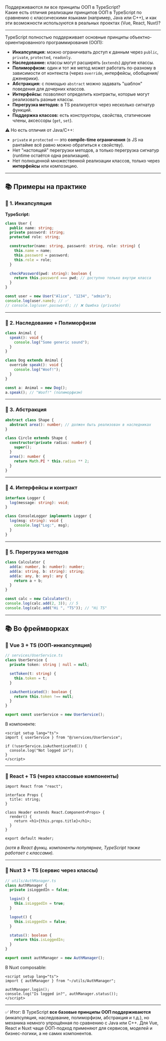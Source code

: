 Поддерживаются ли все принципы ООП в TypeScript?  
Какие есть отличия реализации принципов ООП в TypeScript по сравнению с классическими языками (например, Java или C++), и как эти возможности используются в реальных проектах (Vue, React, Nuxt)?

---

TypeScript полностью поддерживает основные принципы объектно-ориентированного программирования (ООП):

- **Инкапсуляция:** можно ограничивать доступ к данным через `public`, `private`, `protected`, `readonly`.
- **Наследование:** классы могут расширять (`extends`) другие классы.
- **Полиморфизм:** один и тот же метод может работать по-разному в зависимости от контекста (через `override`, интерфейсы, обобщения/дженерики).
- **Абстракция:** с помощью `abstract` можно задавать "шаблон" поведения для дочерних классов.
- **Интерфейсы:** позволяют определить контракты, которые могут реализовать разные классы.
- **Перегрузка методов:** в TS реализуется через несколько сигнатур функций.
- **Поддержка классов:** есть конструкторы, свойства, статические члены, аксессоры (`get`, `set`).

⚠️ Но есть отличия от Java/C++:

- `private` и `protected` — это **compile-time ограничения** (в JS на рантайме всё равно можно обратиться к свойству).
- Нет "настоящей" перегрузки методов, а только перегрузка сигнатур (runtime остаётся одна реализация).
- Нет полноценной множественной реализации классов, только через **интерфейсы** или композицию.

---

## 📚 Примеры на практике

### 🔹 1. Инкапсуляция

**TypeScript:**

```ts
class User {
  public name: string;
  private password: string;
  protected role: string;

  constructor(name: string, password: string, role: string) {
    this.name = name;
    this.password = password;
    this.role = role;
  }

  checkPassword(pwd: string): boolean {
    return this.password === pwd; // доступно только внутри класса
  }
}

const user = new User("Alice", "1234", "admin");
console.log(user.name); // ✅
// console.log(user.password); // ❌ Ошибка (private)
```

---

### 🔹 2. Наследование + Полиморфизм

```ts
class Animal {
  speak(): void {
    console.log("Some generic sound");
  }
}

class Dog extends Animal {
  override speak(): void {
    console.log("Woof!");
  }
}

const a: Animal = new Dog();
a.speak(); // "Woof!" (полиморфизм)
```

---

### 🔹 3. Абстракция

```ts
abstract class Shape {
  abstract area(): number; // должен быть реализован в наследниках
}

class Circle extends Shape {
  constructor(private radius: number) {
    super();
  }
  area(): number {
    return Math.PI * this.radius ** 2;
  }
}
```

---

### 🔹 4. Интерфейсы и контракт

```ts
interface Logger {
  log(message: string): void;
}

class ConsoleLogger implements Logger {
  log(msg: string): void {
    console.log("Log:", msg);
  }
}
```

---

### 🔹 5. Перегрузка методов

```ts
class Calculator {
  add(a: number, b: number): number;
  add(a: string, b: string): string;
  add(a: any, b: any): any {
    return a + b;
  }
}

const calc = new Calculator();
console.log(calc.add(2, 3)); // 5
console.log(calc.add("Hi ", "TS")); // "Hi TS"
```

---

## 📚 Во фреймворках

### 🔹 Vue 3 + TS (ООП-инкапсуляция)

```ts
// services/UserService.ts
class UserService {
  private token: string | null = null;

  setToken(t: string) {
    this.token = t;
  }

  isAuthenticated(): boolean {
    return this.token !== null;
  }
}

export const userService = new UserService();
```

В компоненте:

```vue
<script setup lang="ts">
import { userService } from "@/services/UserService";

if (!userService.isAuthenticated()) {
  console.log("Not logged in");
}
</script>
```

---

### 🔹 React + TS (через классовые компоненты)

```tsx
import React from "react";

interface Props {
  title: string;
}

class Header extends React.Component<Props> {
  render() {
    return <h1>{this.props.title}</h1>;
  }
}

export default Header;
```

_(хотя в React функц. компоненты популярнее, TypeScript также работает с классами)._

---

### 🔹 Nuxt 3 + TS (сервис через классы)

```ts
// utils/AuthManager.ts
class AuthManager {
  private isLoggedIn = false;

  login() {
    this.isLoggedIn = true;
  }

  logout() {
    this.isLoggedIn = false;
  }

  status(): boolean {
    return this.isLoggedIn;
  }
}

export const authManager = new AuthManager();
```

В Nuxt composable:

```vue
<script setup lang="ts">
import { authManager } from "~/utils/AuthManager";

authManager.login();
console.log("Is logged in?", authManager.status());
</script>
```

---

✅ Итог: В TypeScript **все базовые принципы ООП поддерживаются** (инкапсуляция, наследование, полиморфизм, абстракция и т.д.), но механика немного упрощённая по сравнению с Java или C++. Для Vue, React и Nuxt чаще ООП-подход применяют для сервисов, моделей и бизнес-логики, а не самих компонентов.
